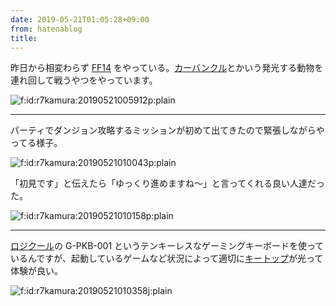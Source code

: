 ```yaml
---
date: 2019-05-21T01:05:28+09:00
from: hatenablog
title: 
---
```


<p>昨日から相変わらず <a class="keyword" href="http://d.hatena.ne.jp/keyword/FF14">FF14</a> をやっている。<a class="keyword" href="http://d.hatena.ne.jp/keyword/%A5%AB%A1%BC%A5%D0%A5%F3%A5%AF%A5%EB">カーバンクル</a>とかいう発光する動物を連れ回して戦うやつをやっています。</p>

<p><span itemscope itemtype="http://schema.org/Photograph"><img src="https://cdn-ak.f.st-hatena.com/images/fotolife/r/r7kamura/20190521/20190521005912.png" alt="f:id:r7kamura:20190521005912p:plain" title="f:id:r7kamura:20190521005912p:plain" class="hatena-fotolife" itemprop="image"></span></p>

<hr />

<p>パーティでダンジョン攻略するミッションが初めて出てきたので緊張しながらやってる様子。</p>

<p><span itemscope itemtype="http://schema.org/Photograph"><img src="https://cdn-ak.f.st-hatena.com/images/fotolife/r/r7kamura/20190521/20190521010043.png" alt="f:id:r7kamura:20190521010043p:plain" title="f:id:r7kamura:20190521010043p:plain" class="hatena-fotolife" itemprop="image"></span></p>

<p>「初見です」と伝えたら「ゆっくり進めますね〜」と言ってくれる良い人達だった。</p>

<p><span itemscope itemtype="http://schema.org/Photograph"><img src="https://cdn-ak.f.st-hatena.com/images/fotolife/r/r7kamura/20190521/20190521010158.png" alt="f:id:r7kamura:20190521010158p:plain" title="f:id:r7kamura:20190521010158p:plain" class="hatena-fotolife" itemprop="image"></span></p>

<hr />

<p><a class="keyword" href="http://d.hatena.ne.jp/keyword/%A5%ED%A5%B8%A5%AF%A1%BC%A5%EB">ロジクール</a>の G-PKB-001 というテンキーレスなゲーミングキーボードを使っているんですが、起動しているゲームなど状況によって適切に<a class="keyword" href="http://d.hatena.ne.jp/keyword/%A5%AD%A1%BC%A5%C8%A5%C3%A5%D7">キートップ</a>が光って体験が良い。</p>

<p><span itemscope itemtype="http://schema.org/Photograph"><img src="https://cdn-ak.f.st-hatena.com/images/fotolife/r/r7kamura/20190521/20190521010358.jpg" alt="f:id:r7kamura:20190521010358j:plain" title="f:id:r7kamura:20190521010358j:plain" class="hatena-fotolife" itemprop="image"></span></p>

